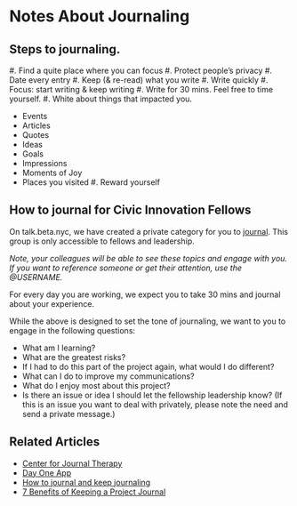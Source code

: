 # Notes About Journaling 

## Steps to journaling.

#. Find a quite place where you can focus
#. Protect people’s privacy
#. Date every entry
#. Keep (& re-read) what you write 
#. Write quickly
#. Focus: start writing & keep writing 
#. Write for 30 mins. Feel free to time yourself.
#. White about things that impacted you.
   - Events
   - Articles 
   - Quotes
   - Ideas
   - Goals
   - Impressions
   - Moments of Joy
   - Places you visited
#. Reward yourself

## How to journal for Civic Innovation Fellows

On talk.beta.nyc, we have created a private category for you to [journal](https://talk.beta.nyc/c/CIF/2015-Journals). This group is only accessible to fellows and leadership.

*Note, your colleagues will be able to see these topics and engage with you. If you want to reference someone or get their attention, use the @USERNAME.*

For every day you are working, we expect you to take 30 mins and journal about your experience. 

While the above is designed to set the tone of journaling, we want to you to engage in the following questions:

* What am I learning?
* What are the greatest risks?
* If I had to do this part of the project again, what would I do different?
* What can I do to improve my communications?
* What do I enjoy most about this project? 
* Is there an issue or idea I should let the fellowship leadership know? (If this is an issue you want to deal with privately, please note the need and send a private message.)


## Related Articles 

* [Center for Journal Therapy](http://journaltherapy.com/journal-cafe-3/journal-course)
* [Day One App](http://dayoneapp.com/journal-series/what-to-journal/)
* [How to journal and keep journaling](http://www.theguardian.com/lifeandstyle/2014/mar/22/how-to-start-journal-writing-drawing)
* [7 Benefits of Keeping a Project Journal](http://www.pmsouth.com/2013/08/03/7-benefits-of-keeping-a-project-journal/)

